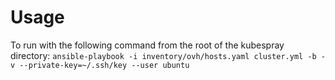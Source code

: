 # Usage

To run with the following command from the root of the kubespray directory:
`ansible-playbook -i inventory/ovh/hosts.yaml cluster.yml -b -v --private-key=~/.ssh/key --user ubuntu`